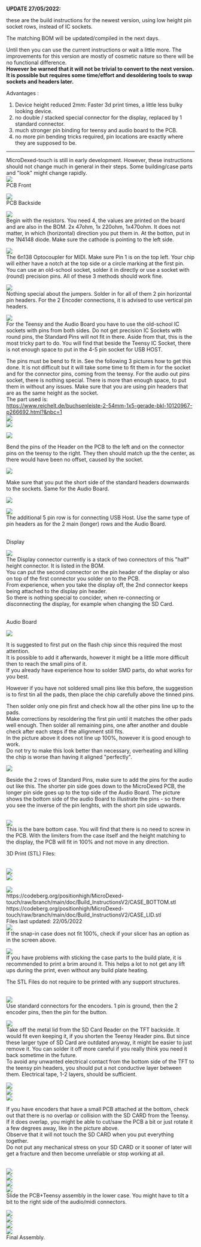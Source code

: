 **UPDATE 27/05/2022:**

these are the build instructions for the newest version, using low height pin socket rows, instead of IC sockets.

The matching BOM will be updated/compiled in the next days. 

Until then you can use the current instructions or wait a little more. The improvements for this version are mostly of cosmetic nature so there will be no functional difference. <br>
**However be warned that it will not be trivial to convert to the next version. It is possible but requires some time/effort and desoldering tools to swap sockets and headers later.**

Advantages :

1.  Device height reduced 2mm: Faster 3d print times, a little less bulky looking device.
2.  no double / stacked special connector for the display, replaced by 1 standard connector.
3.  much stronger pin binding for teensy and audio board to the PCB.
4.  no more pin bending tricks required, pin locations are exactly where they are supposed to be.

-----
<p>
MicroDexed-touch is still in early development. However, these instructions should not change much in general in their steps. Some building/case parts and "look" might change rapidly. 

<br>
<img src="https://codeberg.org/positionhigh/MicroDexed-touch/raw/branch/main/doc/Build_InstructionsV2/front.png" >
<br>
PCB Front
<p>
<img src="https://codeberg.org/positionhigh/MicroDexed-touch/raw/branch/main/doc/Build_InstructionsV2/back.png" >
<br>
PCB Backside
<p>
<img src="https://codeberg.org/positionhigh/MicroDexed-touch/raw/branch/main/doc/Build_InstructionsV2/resistors.png" >
<br>
Begin with the resistors. You need 4, the values are printed on the board and are also in the BOM. 2x 47ohm, 1x 220ohm, 1x470ohm. It does not matter, in which (horizontal) direction you put them in. At the botton, put in the 1N4148 diode. Make sure the cathode is pointing to the left side.
    
<p>
<img src="https://codeberg.org/positionhigh/MicroDexed-touch/raw/branch/main/doc/Build_InstructionsV2/6n138.png" >
<br>
The 6n138 Optocoupler for MIDI. Make sure Pin 1 is on the top left. Your chip will either have a notch at the top side or a circle marking at the first pin. You can use an old-school socket, solder it in directly or use a socket with (round) precision pins. All of these 3 methods should work fine.
<p>
<img src="https://codeberg.org/positionhigh/MicroDexed-touch/raw/branch/main/doc/Build_InstructionsV2/jumpers.png" >
<br>
Nothing special about the jumpers. Solder in for all of them 2 pin horizontal pin headers. For the 2 Encoder connections, it is advised to use vertical pin headers. 
<p>
<img src="https://codeberg.org/positionhigh/MicroDexed-touch/raw/branch/main/doc/Build_InstructionsV2/special_headers1.jpg" >
<br>
    For the Teensy and the Audio Board you have to use the old-school IC sockets with pins from both sides. Do not get precision IC Sockets with round pins, the Standard Pins will not fit in there.
    Aside from that, this is the most tricky part to do. You will find that beside the Teensy IC Socket, there is not enough space to put in the 4-5 pin socket for USB HOST.
    
The pins must be bend to fit in. See the following 3 pictures how to get this done. It is not difficult but it will take some time to fit them in for the socket and for the connector pins, coming from the teensy.
    For the audio out pins socket, there is nothing special. There is more than enough space, to put them in without any issues. Make sure that you are using pin headers that are as the same height as the socket.
    <br>
    The part used is:<br>
    https://www.reichelt.de/buchsenleiste-2-54mm-1x5-gerade-bkl-10120967-p266692.html?&nbc=1
<br>
<img src="https://codeberg.org/positionhigh/MicroDexed-touch/raw/branch/main/doc/Build_InstructionsV2/special_headers_board1.JPG" >
<br>
<img src="https://codeberg.org/positionhigh/MicroDexed-touch/raw/branch/main/doc/Build_InstructionsV2/special_headers_board2.JPG" >
<p>

<img src="https://codeberg.org/positionhigh/MicroDexed-touch/raw/branch/main/doc/Build_InstructionsV2/bend.png" >
<p>
    Bend the pins of the Header on the PCB to the left and on the connector pins on the teensy to the right.
    They then should match up the the center, as there would have been no offset, caused by the socket.
    <p>
<img src="https://codeberg.org/positionhigh/MicroDexed-touch/raw/branch/main/doc/Build_InstructionsV2/teensy_top.JPG" >
<p>
Make sure that you put the short side of the standard headers downwards to the sockets. Same for the Audio Board.
    <p>
<img src="https://codeberg.org/positionhigh/MicroDexed-touch/raw/branch/main/doc/Build_InstructionsV2/teensy_back.JPG" >
<p>

<img src="https://codeberg.org/positionhigh/MicroDexed-touch/raw/branch/main/doc/Build_InstructionsV2/usbhost.jpg" >
<br> The additional 5 pin row is for connecting USB Host. Use the same type of pin headers as for the 2 main (longer) rows and the Audio Board.
<p><br>
    Display
    <p>
<img src="https://codeberg.org/positionhigh/MicroDexed-touch/raw/branch/main/doc/Build_InstructionsV2/special_headers2.jpg" >
<br>
The Display connector currently is a stack of two connectors of this "half" height connector. It is listed in the BOM.
<br>
You can put the second connector on the pin header of the display or also on top of the first connector you solder on to the PCB. <br>
        From experience, when you take the display off, the 2nd connector keeps being attached to the display pin header. 
        <br>So there is nothing special to concider, when re-connecting or disconnecting the display, for example when changing the SD Card.
<br>
<p>
    <br>
    Audio Board
    <p>
<img src="https://codeberg.org/positionhigh/MicroDexed-touch/raw/branch/main/doc/Build_InstructionsV2/flash.jpg" >
    <br>
    <p>
    It is suggested to first put on the flash chip since this required the most attention.
        <br>
        It is possible to add it afterwards, however it might be a little more difficult then to reach the small pins of it. 
        <br>
    If you already have experience how to solder SMD parts, do what works for you best.
        <p>
    However if you have not soldered small pins like this before, the suggestion is to first tin all the pads, then place the chip carefully above the tinned pins. 
        <p>
        Then solder only one pin first and check how all the other pins line up to the pads.
            <br>
            Make corrections by resoldering the first pin until it matches the other pads well enough. Then solder all remaining pins, one after another and double check after each steps if the allignment still fits.
            <br>
            In the picture above it does not line up 100%, however it is good enough to work.
            <br>Do not try to make this look better than necessary, overheating and killing the chip is worse than having it aligned "perfectly". 
   <br><p>
<img src="https://codeberg.org/positionhigh/MicroDexed-touch/raw/branch/main/doc/Build_InstructionsV2/audio.JPG" >
    <p>
    Beside the 2 rows of Standard Pins, make sure to add the pins for the audio out like this.
    The shorter pin side goes down to the MicroDexed PCB, the longer pin side goes up to the top side of the Audio Board. The picture shows the bottom side of the audio Board to illustrate the pins - so there you see the inverse of the pin lenghts, with the short pin side upwards.
<p>

<br>

<img src="https://codeberg.org/positionhigh/MicroDexed-touch/raw/branch/main/doc/Build_InstructionsV2/case.jpg" >
    <br>
    This is the bare bottom case. You will find that there is no need to screw in the PCB. With the limiters from the case itself and the height matching to the display, the PCB will fit in 100% and not move in any direction.
<p>
    
3D Print (STL) Files:
    
<br>
      <img src="https://codeberg.org/positionhigh/MicroDexed-touch/raw/branch/main/doc/Build_InstructionsV2/case.png" >
<br>
    <img src="https://codeberg.org/positionhigh/MicroDexed-touch/raw/branch/main/doc/Build_InstructionsV2/lid.png" >
<br>
    <br>
    <img src="https://codeberg.org/positionhigh/MicroDexed-touch/raw/branch/main/doc/Build_InstructionsV2/front_update.png" >
<br>
 https://codeberg.org/positionhigh/MicroDexed-touch/raw/branch/main/doc/Build_InstructionsV2/CASE_BOTTOM.stl
<br>
 https://codeberg.org/positionhigh/MicroDexed-touch/raw/branch/main/doc/Build_InstructionsV2/CASE_LID.stl
<br>
     Files last updated: 22/05/2022
   <br>
     <img src="https://codeberg.org/positionhigh/MicroDexed-touch/raw/branch/main/doc/Build_InstructionsV2/slicer.png" >
<br>
    If the snap-in case does not fit 100%, check if your slicer has an option as in the screen above.
<p>
     <img src="https://codeberg.org/positionhigh/MicroDexed-touch/raw/branch/main/doc/Build_InstructionsV2/slicer2.png" >
<br>
    If you have problems with sticking the case parts to the build plate, it is recommended to print a brim around it. This helps a lot to not get any lift ups during the print, even without any build plate heating.
    <p>
    The STL Files do not require to be printed with any support structures.
    <p>
        <br>
<img src="https://codeberg.org/positionhigh/MicroDexed-touch/raw/branch/main/doc/Build_InstructionsV2/encoder.jpg" >
    <br>
    Use standard connectors for the encoders. 1 pin is ground, then the 2 encoder pins, then the pin for the button.
<p>
   
   <img src="https://codeberg.org/positionhigh/MicroDexed-touch/raw/branch/main/doc/Build_InstructionsV2/tft.JPG" >
<br>
    Take off the metal lid from the SD Card Reader on the TFT backside. It would fit even keeping it, if you shorten the Teensy Header pins. But since these larger type of SD Card are outdated anyway, it might be easier to just remove it. You can solder it off more careful if you really think you need it back sometime in the future. 
    <br> To avoid any unwanted electrical contact from the bottom side of the TFT to the teensy pin headers, you should put a not conductive layer between them. Electrical tape, 1-2 layers, should be sufficient.
    
<p>
    
<img src="https://codeberg.org/positionhigh/MicroDexed-touch/raw/branch/main/doc/Build_InstructionsV2/assembly_final1.jpg" >
<br>
<img src="https://codeberg.org/positionhigh/MicroDexed-touch/raw/branch/main/doc/Build_InstructionsV2/assembly_final2.jpg" >
<br>
    <img src="https://codeberg.org/positionhigh/MicroDexed-touch/raw/branch/main/doc/Build_InstructionsV2/sdcard.jpg" >
<br>
    <p>
        If you have encoders that have a small PCB attached at the bottom, check out that there is no overlap or collision with the SD CARD from the Teensy.
      <br>
        If it does overlap, you might be able to cut/saw the PCB a bit or just rotate it a few degrees away, like in the picture above.
        <br> Observe that it will not touch the SD CARD when you put everything together.
        <br>Do not put any mechanical stress on your SD CARD or it sooner of later will get a fracture and then become unreliable or stop working at all.
        <br><p><br>
    
<img src="https://codeberg.org/positionhigh/MicroDexed-touch/raw/branch/main/doc/Build_InstructionsV2/assembly_final3.jpg" >
<br>
<img src="https://codeberg.org/positionhigh/MicroDexed-touch/raw/branch/main/doc/Build_InstructionsV2/assembly_final4.jpg" >
<br>
<img src="https://codeberg.org/positionhigh/MicroDexed-touch/raw/branch/main/doc/Build_InstructionsV2/assembly_final5.jpg" >
<br>
<img src="https://codeberg.org/positionhigh/MicroDexed-touch/raw/branch/main/doc/Build_InstructionsV2/assembly_final6.jpg" >
    <br>
    Slide the PCB+Teensy assembly in the lower case. You might have to tilt a bit to the right side of the audio/midi connectors.
<p>

<img src="https://codeberg.org/positionhigh/MicroDexed-touch/raw/branch/main/doc/Build_InstructionsV2/final1.jpg" >
<br>
<img src="https://codeberg.org/positionhigh/MicroDexed-touch/raw/branch/main/doc/Build_InstructionsV2/final2.jpg" >
<br>
<img src="https://codeberg.org/positionhigh/MicroDexed-touch/raw/branch/main/doc/Build_InstructionsV2/final3.jpg" >
<br>
<img src="https://codeberg.org/positionhigh/MicroDexed-touch/raw/branch/main/doc/Build_InstructionsV2/final4.jpg" >
    <br>
    Final Assembly.
<p>


